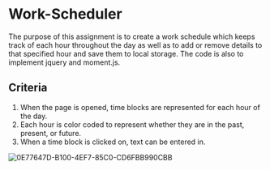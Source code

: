 # Work-Scheduler

The purpose of this assignment is to create a work schedule which keeps track of each hour throughout the day as well as to add or remove details to that specified hour and save them to local storage. The code is also to implement jquery and moment.js. 

## Criteria
1. When the page is opened, time blocks are represented for each hour of the day.
2. Each hour is color coded to represent whether they are in the past, present, or future. 
3. When a time block is clicked on, text can be entered in. 

![0E77647D-B100-4EF7-85C0-CD6FBB990CBB](https://user-images.githubusercontent.com/94868925/152913264-a045d026-e435-4b98-a441-8f05f211904d.png)
